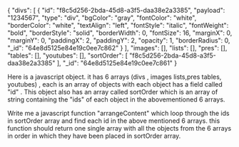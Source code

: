 {
    "divs": [
        {
            "id": "f8c5d256-2bda-45d8-a3f5-daa38e2a3385",
            "payload": "1234567",
            "type": "div",
            "bgColor": "gray",
            "fontColor": "white",
            "borderColor": "white",
            "textAlign": "left",
            "fontStyle": "italic",
            "fontWeight": "bold",
            "borderStyle": "solid",
            "borderWidth": 0,
            "fontSize": 16,
            "marginX": 0,
            "marginY": 0,
            "paddingX": 2,
            "paddingY": 2,
            "opacity": 1,
            "borderRadius": 0,
            "_id": "64e8d5125e84e19c0ee7c862"
        }
    ],
    "images": [],
    "lists": [],
    "pres": [],
    "tables": [],
    "youtubes": [],
    "sortOrder": [
        "f8c5d256-2bda-45d8-a3f5-daa38e2a3385"
    ],
    "_id": "64e8d5125e84e19c0ee7c861"
}

Here is a javascript object. it has 6 arrays (divs , images lists,pres
tables, youtubes) , each is an array of objects with each object has a field called "id" . 
This object also has an array called sortOrder which is an array of string containing the "ids" of each object in the abovementioned 6 arrays.

Write me a javascript function "arrangeContent" which loop through the ids in sortOrder array and find each id in the above mentioned 6 arrays. this function should return one single array with all the objects from the 6 arrays in order in which they have been placed in sortOrder array. 
